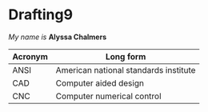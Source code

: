 # Drafting9

_My name is_ **Alyssa Chalmers**

Acronym | Long form
----------|-----------
ANSI | American national standards institute 
CAD | Computer aided design
CNC | Computer numerical control
